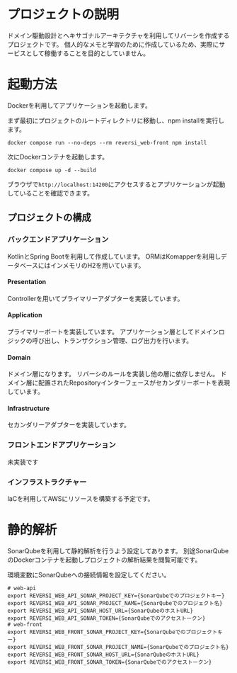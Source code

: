 # プロジェクトの説明
ドメイン駆動設計とヘキサゴナルアーキテクチャを利用してリバーシを作成するプロジェクトです。
個人的なメモと学習のために作成しているため、実際にサービスとして稼働することを目的としていません。

# 起動方法

Dockerを利用してアプリケーションを起動します。

まず最初にプロジェクトのルートディレクトリに移動し、npm installを実行します。
```shell
docker compose run --no-deps --rm reversi_web-front npm install
```

次にDockerコンテナを起動します。
```shell
docker compose up -d --build
```

ブラウザで`http://localhost:14200`にアクセスするとアプリケーションが起動していることを確認できます。

## プロジェクトの構成

### バックエンドアプリケーション

KotlinとSpring Bootを利用して作成しています。
ORMはKomapperを利用しデータベースにはインメモリのH2を用いています。

#### Presentation

Controllerを用いてプライマリーアダプターを実装しています。

#### Application

プライマリーポートを実装しています。
アプリケーション層としてドメインロジックの呼び出し、トランザクション管理、ログ出力を行います。

#### Domain

ドメイン層になります。
リバーシのルールを実装し他の層に依存しません。
ドメイン層に配置されたRepositoryインターフェースがセカンダリーポートを表現しています。

#### Infrastructure

セカンダリーアダプターを実装しています。

### フロントエンドアプリケーション

未実装です

### インフラストラクチャー

IaCを利用してAWSにリソースを構築する予定です。

# 静的解析

SonarQubeを利用して静的解析を行うよう設定してあります。
別途SonarQubeのDockerコンテナを起動しプロジェクトの解析結果を閲覧可能です。

環境変数にSonarQubeへの接続情報を設定してください。
```shell
# web-api
export REVERSI_WEB_API_SONAR_PROJECT_KEY={SonarQubeでのプロジェクトキー}
export REVERSI_WEB_API_SONAR_PROJECT_NAME={SonarQubeでのプロジェクト名}
export REVERSI_WEB_API_SONAR_HOST_URL={SonarQubeのホストURL}
export REVERSI_WEB_API_SONAR_TOKEN={SonarQubeでのアクセストークン}
# web-front
export REVERSI_WEB_FRONT_SONAR_PROJECT_KEY={SonarQubeでのプロジェクトキー}
export REVERSI_WEB_FRONT_SONAR_PROJECT_NAME={SonarQubeでのプロジェクト名}
export REVERSI_WEB_FRONT_SONAR_HOST_URL={SonarQubeのホストURL}
export REVERSI_WEB_FRONT_SONAR_TOKEN={SonarQubeでのアクセストークン}
```